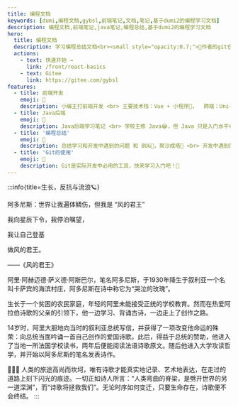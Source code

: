 ```yaml
---
title: 编程文档
keywords: [dumi,编程文档,gybsl,前端笔记,文档,笔记,基于dumi2的编程学习文档]
description: 编程文档,前端笔记,java笔记,编程总结,基于dumi2的编程学习文档
hero:
  title: 编程文档
  description: 学习编程总结文档<br><small style="opacity:0.7;">🧐作者的git仓库请访问 <a href="https://gitee.com/gybsl" style="color:#1677ff;">https://gitee.com/gybsl</a></small>
  actions:
    - text: 快速开始 →
      link: /front/react-basics
    - text: Gitee
      link: https://gitee.com/gybsl
features:
  - title: 前端开发
    emoji: 🌈
    description: 小编主打前端开发 <br> 主要技术栈：Vue + 小程序👻，  跨端：Uni-app + Flutter🤖
  - title: Java后端
    emoji: 📖
    description: Java后端学习笔记 <br> 学校主修 Java😂，但 Java 只是入门水平😂，Java基础 + Java web + Spring
  - title: '编程总结'
    emoji: 🚀
    description: 总结学习和开发中遇到的问题 和 BUG🎃，聚沙成塔📢 <br> 开发中遇到的问题总结 和 面试总结
  - title: 'Git的使用'
    emoji: 🌠
    description: Git是实际开发中必用的工具，快来学习入门吧！🌝
---
```



:::info{title=生长，反抗与流浪🪐}
<!-- 少年,今天的代码写了吗🤪！ -->
阿多尼斯：世界让我遍体鳞伤，但我是 “风的君王”

我向星辰下令，我停泊嘱望，

我让自己登基

做风的君王。

——《风的君王》

阿里·阿赫迈德·萨义德·阿斯巴尔，笔名阿多尼斯，于1930年降生于叙利亚一个名叫卡萨宾的海滨村庄，阿多尼斯在诗中称它为“哭泣的玫瑰”。

生长于一个贫困的农民家庭，年轻的阿里未能接受正统的学校教育。然而在热爱阿拉伯诗歌的父亲的引领下，他一边学习、背诵古诗，一边走上了创作之路。

14岁时，阿里大胆地向当时的叙利亚总统写信，并获得了一项改变他命运的殊荣：向总统当面吟诵一首自己创作的爱国诗歌。此后，得益于总统的赞助，他进入了当地一所法国学校读书，两年后便能阅读法语诗歌原文。随后他进入大学攻读哲学，并开始以阿多尼斯的笔名发表诗作。

📖📖📖
人类的旅途高尚而坎坷，唯有诗歌才能真实地记录、艺术地表达，在走过的道路上刻下闪光的痕迹。一切正如诗人所言：“人类弯曲的脊梁，是劈开世界的另一道深渊”，而“诗歌将拯救我们”。无论时序如何变迁，只要生命存在，诗歌便不会终结。
:::

<!-- Todos 列表

1.  [ ]  [前端性能优化——首页资源压缩63%、白屏时间缩短86% - 掘金 (juejin.cn)](https://juejin.cn/post/7188894691356573754)
2.  [ ] [Git - 《阮一峰 Git 教程》 - 书栈网 · BookStack](https://www.bookstack.cn/read/git-tutorial/docs-basic.md)
3.  [ ] JavaScript 每日面试题 -->

